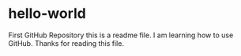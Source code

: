 # hello-world
First GitHub Repository
this is a readme file. I am learning how to use GitHub.
Thanks for reading this file.
